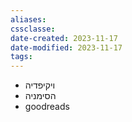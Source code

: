 ```yaml
---
aliases: 
cssclasse: 
date-created: 2023-11-17
date-modified: 2023-11-17
tags: 
---
```

- ויקיפדיה
- הסימניה
- goodreads
